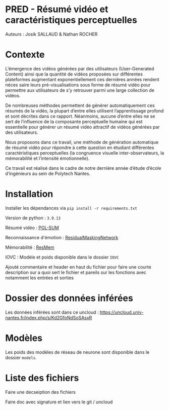 # PRED - Résumé vidéo et caractéristiques perceptuelles
Auteurs : Josik SALLAUD & Nathan ROCHER

# Contexte

L’émergence des vidéos générées par des utilisateurs (User-Generated Content) ainsi que la quantité de vidéos proposées sur différentes plateformes augmentant exponentiellement ces dernières années rendent néces saire leurs pré-visualisations sous forme de résumé vidéo pour permettre aux utilisateurs de s’y retrouver parmi une large collection de vidéos.

De nombreuses méthodes permettent de générer automatiquement ces résumés de la vidéo, la plupart d’entre elles utilisent l’apprentissage profond et sont décrites dans ce rapport. Néanmoins, aucune d’entre elles ne se sert de l’influence de la composante perceptuelle humaine qui est essentielle pour générer un résumé vidéo attractif de vidéos générées par des utilisateurs.

Nous proposons dans ce travail, une méthode de génération automatique de résumé vidéo pour répondre à cette question en étudiant différentes caractéristiques perceptuelles (la congruence visuelle inter-observateurs, la mémorabilité et l’intensité émotionnelle).

Ce travail est réalisé dans le cadre de notre dernière année d’étude d’école d’ingénieurs au sein de Polytech Nantes.

# Installation

Installer les dépendances via `pip install -r requirements.txt`

Version de python : `3.9.13`

Résumé vidéo : [PGL-SUM](https://github.com/e-apostolidis/PGL-SUM)

Reconnaissance d'émotion : [ResidualMaskingNetwork](https://github.com/phamquiluan/ResidualMaskingNetwork)

Mémorabilité : [ResMem](https://github.com/Brain-Bridge-Lab/resmem)

IOVC : Modèle et poids disponible dans le dossier ``IOVC``



Ajouté commentaire et header en haut du fichier pour faire une courte description sur a quoi sert le fichier
et pareils sur les fonctions avec notamment les entrées et sorties


# Dossier des données inférées

Les données inférées sont dans ce uncloud : https://uncloud.univ-nantes.fr/index.php/s/Kd2GfoNdSoSAsxR


# Modèles
Les poids des modèles de réseau de neurone sont disponible dans le dossier `models`.

# Liste des fichiers
Faire une decseiption des fichiers

Faire doc avec signature et lien vers le git / uncloud
